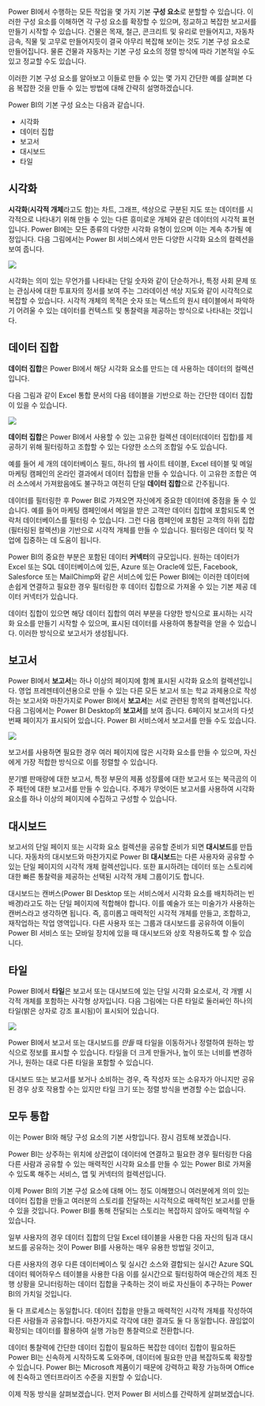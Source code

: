 Power BI에서 수행하는 모든 작업을 몇 가지 기본 **구성 요소**로 분할할 수 있습니다. 이러한 구성 요소를 이해하면 각 구성 요소를 확장할 수 있으며, 정교하고 복잡한 보고서를 만들기 시작할 수 있습니다. 건물은 목재, 철근, 콘크리트 및 유리로 만들어지고, 자동차 금속, 직물 및 고무로 만들어지듯이 결국 아무리 복잡해 보이는 것도 기본 구성 요소로 만들어집니다. 물론 건물과 자동차는 기본 구성 요소의 정렬 방식에 따라 기본적일 수도 있고 정교할 수도 있습니다.

이러한 기본 구성 요소를 알아보고 이들로 만들 수 있는 몇 가지 간단한 예를 살펴본 다음 복잡한 것을 만들 수 있는 방법에 대해 간략히 설명하겠습니다.

Power BI의 기본 구성 요소는 다음과 같습니다.

* 시각화
* 데이터 집합
* 보고서
* 대시보드
* 타일

## <a name="visualizations"></a>시각화
**시각화**(**시각적 개체**라고도 함)는 차트, 그래프, 색상으로 구분된 지도 또는 데이터를 시각적으로 나타내기 위해 만들 수 있는 다른 흥미로운 개체와 같은 데이터의 시각적 표현입니다. Power BI에는 모든 종류의 다양한 시각화 유형이 있으며 이는 계속 추가될 예정입니다. 다음 그림에서는 Power BI 서비스에서 만든 다양한 시각화 요소의 컬렉션을 보여 줍니다.

![](media/0-0b-building-blocks-power-bi/c0a0b_1.png)

시각화는 의미 있는 무언가를 나타내는 단일 숫자와 같이 단순하거나, 특정 사회 문제 또는 관심사에 대한 투표자의 정서를 보여 주는 그라데이션 색상 지도와 같이 시각적으로 복잡할 수 있습니다. 시각적 개체의 목적은 숫자 또는 텍스트의 원시 테이블에서 파악하기 어려울 수 있는 데이터를 컨텍스트 및 통찰력을 제공하는 방식으로 나타내는 것입니다.

## <a name="datasets"></a>데이터 집합
**데이터 집합**은 Power BI에서 해당 시각화 요소를 만드는 데 사용하는 데이터의 컬렉션입니다.

다음 그림과 같이 Excel 통합 문서의 다음 테이블을 기반으로 하는 간단한 데이터 집합이 있을 수 있습니다.

![](media/0-0b-building-blocks-power-bi/c0a0b_2.png)

**데이터 집합**은 Power BI에서 사용할 수 있는 고유한 컬렉션 데이터(데이터 집합)를 제공하기 위해 필터링하고 조합할 수 있는 다양한 소스의 조합일 수도 있습니다.

예를 들어 세 개의 데이터베이스 필드, 하나의 웹 사이트 테이블, Excel 테이블 및 메일 마케팅 캠페인의 온라인 결과에서 데이터 집합을 만들 수 있습니다. 이 고유한 조합은 여러 소스에서 가져왔음에도 불구하고 여전히 단일 **데이터 집합**으로 간주됩니다.

데이터를 필터링한 후 Power BI로 가져오면 자신에게 중요한 데이터에 중점을 둘 수 있습니다. 예를 들어 마케팅 캠페인에서 메일을 받은 고객만 데이터 집합에 포함되도록 연락처 데이터베이스를 필터링 수 있습니다. 그런 다음 캠페인에 포함된 고객의 하위 집합(필터링된 컬렉션)을 기반으로 시각적 개체를 만들 수 있습니다. 필터링은 데이터 및 작업에 집중하는 데 도움이 됩니다.

Power BI의 중요한 부분은 포함된 데이터 **커넥터**의 규모입니다. 원하는 데이터가 Excel 또는 SQL 데이터베이스에 있든, Azure 또는 Oracle에 있든, Facebook, Salesforce 또는 MailChimp와 같은 서비스에 있든 Power BI에는 이러한 데이터에 손쉽게 연결하고 필요한 경우 필터링한 후 데이터 집합으로 가져올 수 있는 기본 제공 데이터 커넥터가 있습니다.

데이터 집합이 있으면 해당 데이터 집합의 여러 부분을 다양한 방식으로 표시하는 시각화 요소를 만들기 시작할 수 있으며, 표시된 데이터를 사용하여 통찰력을 얻을 수 있습니다. 이러한 방식으로 보고서가 생성됩니다.

## <a name="reports"></a>보고서
Power BI에서 **보고서**는 하나 이상의 페이지에 함께 표시된 시각화 요소의 컬렉션입니다. 영업 프레젠테이션용으로 만들 수 있는 다른 모든 보고서 또는 학교 과제용으로 작성하는 보고서와 마찬가지로 Power BI에서 **보고서**는 서로 관련된 항목의 컬렉션입니다. 다음 그림에서는 Power BI Desktop의 **보고서**를 보여 줍니다. 6페이지 보고서의 다섯 번째 페이지가 표시되어 있습니다. Power BI 서비스에서 보고서를 만들 수도 있습니다.

![](media/0-0b-building-blocks-power-bi/c0a0b_3.png)

보고서를 사용하면 필요한 경우 여러 페이지에 많은 시각화 요소를 만들 수 있으며, 자신에게 가장 적합한 방식으로 이를 정렬할 수 있습니다.

분기별 판매량에 대한 보고서, 특정 부문의 제품 성장률에 대한 보고서 또는 북극곰의 이주 패턴에 대한 보고서를 만들 수 있습니다. 주제가 무엇이든 보고서를 사용하여 시각화 요소를 하나 이상의 페이지에 수집하고 구성할 수 있습니다.

## <a name="dashboards"></a>대시보드
보고서의 단일 페이지 또는 시각화 요소 컬렉션을 공유할 준비가 되면 **대시보드**를 만듭니다. 자동차의 대시보드와 마찬가지로 Power BI **대시보드**는 다른 사용자와 공유할 수 있는 단일 페이지의 시각적 개체 컬렉션입니다. 또한 표시하려는 데이터 또는 스토리에 대한 빠른 통찰력을 제공하는 선택된 시각적 개체 그룹이기도 합니다.

대시보드는 캔버스(Power BI Desktop 또는 서비스에서 시각화 요소를 배치하려는 빈 배경)라고도 하는 단일 페이지에 적합해야 합니다. 이를 예술가 또는 미술가가 사용하는 캔버스라고 생각하면 됩니다. 즉, 흥미롭고 매력적인 시각적 개체를 만들고, 조합하고, 재작업하는 작업 영역입니다.
다른 사용자 또는 그룹과 대시보드를 공유하여 이들이 Power BI 서비스 또는 모바일 장치에 있을 때 대시보드와 상호 작용하도록 할 수 있습니다.

## <a name="tiles"></a>타일
Power BI에서 **타일**은 보고서 또는 대시보드에 있는 단일 시각화 요소로서, 각 개별 시각적 개체를 포함하는 사각형 상자입니다. 다음 그림에는 다른 타일로 둘러싸인 하나의 타일(밝은 상자로 강조 표시됨)이 표시되어 있습니다.

![](media/0-0b-building-blocks-power-bi/c0a0b_4.png)

Power BI에서 보고서 또는 대시보드를 *만들* 때 타일을 이동하거나 정렬하여 원하는 방식으로 정보를 표시할 수 있습니다. 타일을 더 크게 만들거나, 높이 또는 너비를 변경하거나, 원하는 대로 다른 타일을 포함할 수 있습니다.

대시보드 또는 보고서를 보거나 소비하는 경우, 즉 작성자 또는 소유자가 아니지만 공유된 경우 상호 작용할 수는 있지만 타일 크기 또는 정렬 방식을 변경할 수는 없습니다.

## <a name="all-together-now"></a>모두 통합
이는 Power BI와 해당 구성 요소의 기본 사항입니다. 잠시 검토해 보겠습니다.

Power BI는 상주하는 위치에 상관없이 데이터에 연결하고 필요한 경우 필터링한 다음 다른 사람과 공유할 수 있는 매력적인 시각화 요소를 만들 수 있는 Power BI로 가져올 수 있도록 해주는 서비스, 앱 및 커넥터의 컬렉션입니다.  

이제 Power BI의 기본 구성 요소에 대해 어느 정도 이해했으니 여러분에게 의미 있는 데이터 집합을 만들고 여러분의 스토리를 전달하는 시각적으로 매력적인 보고서를 만들 수 있을 것입니다. Power BI를 통해 전달되는 스토리는 복잡하지 않아도 매력적일 수 있습니다.

일부 사용자의 경우 데이터 집합의 단일 Excel 테이블을 사용한 다음 자신의 팀과 대시보드를 공유하는 것이 Power BI를 사용하는 매우 유용한 방법일 것이고,

다른 사용자의 경우 다른 데이터베이스 및 실시간 소스와 결합되는 실시간 Azure SQL 데이터 웨어하우스 테이블을 사용한 다음 이를 실시간으로 필터링하여 매순간의 제조 진행 상황을 모니터링하는 데이터 집합을 구축하는 것이 바로 자신들이 추구하는 Power BI의 가치일 것입니다.

둘 다 프로세스는 동일합니다. 데이터 집합을 만들고 매력적인 시각적 개체를 작성하여 다른 사람들과 공유합니다. 마찬가지로 각각에 대한 결과도 둘 다 동일합니다. 끊임없이 확장되는 데이터를 활용하여 실행 가능한 통찰력으로 전환합니다.

데이터 통찰력에 간단한 데이터 집합이 필요하든 복잡한 데이터 집합이 필요하든 Power BI는 신속하게 시작하도록 도와주며, 데이터에 필요한 만큼 복잡하도록 확장할 수 있습니다. Power BI는 Microsoft 제품이기 때문에 강력하고 확장 가능하며 Office에 친숙하고 엔터프라이즈 수준을 지원할 수 있습니다.

이제 작동 방식을 살펴보겠습니다. 먼저 Power BI 서비스를 간략하게 살펴보겠습니다.

